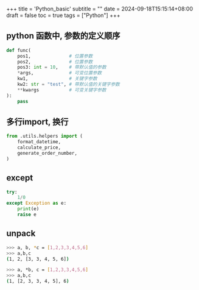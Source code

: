 +++
title = 'Python_basic'
subtitle = ""
date = 2024-09-18T15:15:14+08:00
draft = false
toc = true
tags = ["Python"]
+++

## python 函数中, 参数的定义顺序

```python
def func(
    pos1,              # 位置参数
    pos2,              # 位置参数
    pos3: int = 10,    # 带默认值的参数
    *args,             # 可变位置参数
    kw1,               # 关键字参数
    kw2: str = "test", # 带默认值的关键字参数
    **kwargs           # 可变关键字参数
):
    pass

```

## 多行import,  换行

```python
from .utils.helpers import (
    format_datetime,
    calculate_price,
    generate_order_number,
)
```


## except

```python
try:
    1/0
except Exception as e:
    print(e)
    raise e

```

## unpack

```bash
>>> a, b, *c = [1,2,3,3,4,5,6]
>>> a,b,c
(1, 2, [3, 3, 4, 5, 6])

>>> a, *b, c = [1,2,3,3,4,5,6]
>>> a,b,c
(1, [2, 3, 3, 4, 5], 6)
```
